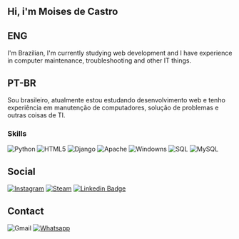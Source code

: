 ﻿
## Hi, i'm Moises de Castro
## ENG
I'm Brazilian, I'm currently studying web development and I have experience in computer maintenance, troubleshooting and other IT things.
## PT-BR
Sou brasileiro, atualmente estou estudando desenvolvimento web e tenho experiência em manutenção de computadores, solução de problemas e outras coisas de TI.

### Skills

![Python](https://img.shields.io/badge/Python-14354C?style=for-the-badge&logo=python&logoColor=white)
![HTML5](https://img.shields.io/badge/HTML5-E34F26?style=for-the-badge&logo=html5&logoColor=white)
![Django](https://img.shields.io/badge/Django-092E20?style=for-the-badge&logo=django&logoColor=white)
![Apache](https://img.shields.io/badge/Apache-CA2136?style=for-the-badge&logo=apache&logoColor=white)
![Windowns](https://img.shields.io/badge/Windows-017AD7?style=for-the-badge&logo=windows&logoColor=white)
![SQL](https://img.shields.io/badge/-SQL-000?&logo=MySQL&logoColor=4479A1)
![MySQL](https://img.shields.io/badge/-MySQL-000?&logo=MySQL&logoColor=4479A1)

## Social

[![Instagram](https://img.shields.io/badge/Instagram-E4405F?style=for-the-badge&logo=instagram&logoColor=white&link=https://instagram.com/castro_pmw?igshid=MzNlNGNkZWQ4Mg==)](https://instagram.com/castro_pmw?igshid=MzNlNGNkZWQ4Mg==)
[![Steam](https://img.shields.io/badge/Steam-000000?style=for-the-badge&logo=steam&logoColor=white&link=https://steamcommunity.com/profiles/76561198378292137/)](https://steamcommunity.com/profiles/76561198378292137/)
[![Linkedin Badge](https://img.shields.io/badge/moises-0077B5?style=for-the-badge&logo=linkedin&logoColor=white&link=https://www.linkedin.com/in/moisesdecastrosampaio/)](https://www.linkedin.com/in/moisesdecastrosampaio/)

## Contact

![Gmail](https://img.shields.io/badge/moisescgb523@gmail.com-D14836?style=for-the-badge&logo=gmail&logoColor=white)
[![Whatsapp](https://img.shields.io/badge/Whatsapp-25D366?style=for-the-badge&logo=whatsapp&logoColor=white&link=https://wa.me/5563984446049?text=Ol%C3%A1%2C+estou+entrando+em+contato+pelo+github)](https://wa.me/5563984446049?text=Ol%C3%A1%2C+estou+entrando+em+contato+pelo+github)